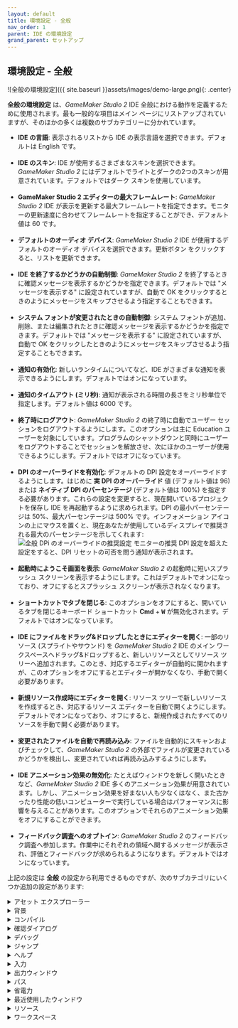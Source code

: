 ```yaml
---
layout: default
title: 環境設定 - 全般
nav_order: 1
parent: IDE の環境設定
grand_parent: セットアップ
---
```


## 環境設定 - 全般

![全般の環境設定]({{ site.baseurl }}assets/images/demo-large.png){: .center}

**全般の環境設定** は、*GameMaker Studio 2* IDE 全般における動作を定義するために使用されます。最も一般的な項目はメイン ページにリストアップされていますが、そのほかの多くは複数のサブカテゴリーに分かれています。

<ul class="mx-8">
<li><b>IDE の言語</b>: 表示されるリストから IDE の表示言語を選択できます。デフォルトは English です。<br>
<br></li>

<li><b>IDE のスキン</b>: IDE が使用するさまざまなスキンを選択できます。<i>GameMaker Studio 2</i> にはデフォルトでライトとダークの2つのスキンが用意されています。デフォルトではダーク スキンを使用しています。<br>
<br></li>

<li><b>GameMaker Studio 2 エディターの最大フレームレート</b>: <i>GameMaker Studio 2</i> IDE が表示を更新する最大フレームレートを指定できます。モニターの更新速度に合わせてフレームレートを指定することができ、デフォルト値は 60 です。<br>
<br></li>

<li><b>デフォルトのオーディオ デバイス</b>: <i>GameMaker Studio 2</i> IDE が使用するデフォルトのオーディオ デバイスを選択できます。更新ボタン をクリックすると、リストを更新できます。<br>
<br></li>

<li><b>IDE を終了するかどうかの自動制御</b>: <i>GameMaker Studio 2</i> を終了するときに確認メッセージを表示するかどうかを指定できます。デフォルトでは "メッセージを表示する" に設定されていますが、自動で OK をクリックするときのようにメッセージをスキップさせるよう指定することもできます。<br>
<br></li>

<li><b>システム フォントが変更されたときの自動制御</b>:
システム フォントが追加、削除、または編集されたときに確認メッセージを表示するかどうかを指定できます。デフォルトでは "メッセージを表示する" に設定されていますが、自動で OK をクリックしたときのようにメッセージをスキップさせるよう指定することもできます。<br>
<br></li>

<li><b>通知の有効化</b>: 新しいランタイムについてなど、IDE がさまざまな通知を表示できるようにします。デフォルトではオンになっています。<br>
<br></li>

<li><b>通知のタイムアウト (ミリ秒)</b>: 通知が表示される時間の長さをミリ秒単位で指定します。デフォルト値は 6000 です。<br>
<br></li>

<li><b>終了時にログアウト</b>: <i>GameMaker Studio 2</i> の終了時に自動でユーザー セッションをログアウトするようにします。このオプションは主に Education ユーザーを対象にしています。プログラムのシャットダウンと同時にユーザーをログアウトすることでセッションを解放させ、次にほかのユーザーが使用できるようにします。デフォルトではオフになっています。<br>
<br></li>

<li><b>DPI のオーバーライドを有効化</b>: デフォルトの DPI 設定をオーバーライドするようにします。はじめに <b>実 DPI のオーバーライド</b> 値 (デフォルト値は 96) または <b>ネイティブ DPI のパーセンテージ</b> (デフォルト値は 100%) を指定する必要があります。これらの設定を変更すると、現在開いているプロジェクトを保存し IDE を再起動するように求められます。DPI の最小パーセンテージは 50%、最大パーセンテージは 500% です。インフォメーション アイコンの上にマウスを置くと、現在あなたが使用しているディスプレイで推奨される最大のパーセンテージを示してくれます: <img class="center" src="{{ site.baseurl }}assets/images/demo-small.png" alt="全般 DPi のオーバーライドの推奨設定"> モニターの推奨 DPI 設定を超えた設定をすると、DPI リセットの可否を問う通知が表示されます。<br>
<br></li>

<li><b>起動時にようこそ画面を表示</b>: <i>GameMaker Studio 2</i> の起動時に短いスプラッシュ スクリーンを表示するようにします。これはデフォルトでオンになっており、オフにするとスプラッシュ スクリーンが表示されなくなります。<br>
<br></li>

<li><b>ショートカットでタブを閉じる</b>: このオプションをオフにすると、開いているタブを閉じるキーボード ショートカット <b>Cmd</b> + <b><tt>W</tt></b> が無効化されます。デフォルトではオンになっています。<br>
<br></li>

<li><b>IDE にファイルをドラッグ&ドロップしたときにエディターを開く</b>: 一部のリソース (スプライトやサウンド) を <i>GameMaker Studio 2</i> IDE のメイン ワークスペースへドラッグ&ドロップすると、新しいリソースとしてリソース ツリーへ追加されます。このとき、対応するエディターが自動的に開かれますが、このオプションをオフにするとエディターが開かなくなり、手動で開く必要があります。<br>
<br></li>

<li><b>新規リソース作成時にエディターを開く</b>: リソース ツリーで新しいリソースを作成するとき、対応するリソース エディターを自動で開くようにします。デフォルトでオンになっており、オフにすると、新規作成されたすべてのリソースを手動で開く必要があります。<br>
<br></li>

<li><b>変更されたファイルを自動で再読み込み</b>: ファイルを自動的にスキャンおよびチェックして、<i>GameMaker Studio 2</i> の外部でファイルが変更されているかどうかを検出し、変更されていれば再読み込みするようにします。<br>
<br></li>

<li><b>IDE アニメーション効果の無効化</b>: たとえばウィンドウを新しく開いたときなど、<i>GameMaker Studio 2</i> IDE 多くのアニメーション効果が用意されています。しかし、アニメーション効果を好まない人も少なくはなく、また古かったり性能の低いコンピューターで実行している場合はパフォーマンスに影響を与えることがあります。このオプションでそれらのアニメーション効果をオフにすることができます。<br>
<br></li>

<li><b>フィードバック調査へのオプトイン</b>: <i>GameMaker Studio 2</i> のフィードバック調査へ参加します。作業中にそれぞれの領域へ関するメッセージが表示され、評価とフィードバックが求められるようになります。デフォルトではオンになっています。</li>
</ul>

上記の設定は **全般** の設定から利用できるものですが、次のサブカテゴリにいくつか追加の設定があります:

<details>
<summary>アセット エクスプローラー</summary>

<img class="center" src="{{ site.baseurl }}assets/images/demo-large.png" alt="アセット エクスプローラーの環境設定">

<p>たとえばオブジェクトへスプライトを追加するとき、Drag & Drop でフォントを使用するとき、そのほかさまざまな状況で <b>アセット エクスプローラー</b> が表示されます: <img class="center" src="{{ site.baseurl }}assets/images/demo-large.png" alt="アセット エクスプローラー"></p>

<p>デフォルトではツリー ビュー (左側) とリスト ビュー (右側) の両方が表示されていますが、どちらか一方のみを表示するように指定できます。</p>
</details>

<details>
<summary>背景</summary>

<img class="center" src="{{ site.baseurl }}assets/images/demo-large.png" alt="背景の環境設定">

<p>ワークスペースの背景として何を表示するか、また、どのように表示するかについて設定を行います。オプションは次のとおりです:</p>

<ul class="mx-8">
<li><b>背景画像</b>: ワークスペースの背景として使用される画像ファイルを指定します。デフォルトではあらかじめ用意された画像が指定されていますが、ここで好きな画像を選択できます。ここで選択できる画像の形式は <tt>*.png</tt>, <tt>*.gif</tt>, <tt>*.jpg</tt>, <tt>*.jpeg</tt>, <tt>*.tif</tt>, <tt>*.tiff</tt>, <tt>*.ico</tt>, <tt>*.bmp</tt>, <tt>*.2bp</tt> そして <tt>*.mdi</tt> です。ただし、このときの画像形式に関係なく、すべてのファイルは <tt>*.png</tt> ファイルへ変換されるため、たとえばアニメーション化された <tt>*.gif</tt> ファイルなどは一番最初のフレームのみがレンダリングされます。<br>
<br></li>

<li><b>画像の伸縮</b>: ワークスペース内での背景画像の伸縮方法を指定します。次の項目から選択します:

<ul class="mx-8">
<li><i>ストレッチ</i> - 画像はワークスペースに合うように引き伸ばされ、表示されているドックに合わせて縮尺が変わります</li>

<li><i>タイル</i> - ワークスペースを覆うようにして画像が並べて表示されます</li>

<li><i>ベスト フィット</i> - 画像がワークスペースに応じてフィットするように伸縮され、1:1 でフィットしない場合は、縦か横に余白が表示されます</li>

<li><i>デスクトップ ストレッチ</i> - ワークスペースの領域全体を覆うようにして表示され、ドックを開いたり閉じたりしても伸縮されずに移動します</li>

<li><i>スクリーン ストレッチ</i> - ウィンドウの領域全体を覆うようにして表示され、ドックを開いたり閉じたりすると画像が部分的にトリミングされたり拡張されたりします</li>
</ul></li>

<li><b>ワークスペースへ背景画像を表示</b>: 選択した背景画像を表示するかどうかを指定します。デフォルトではオンになっています。</li>
</ul>
</details>

<details>
<summary>コンパイル</summary>

<img class="center" src="{{ site.baseurl }}assets/images/demo-large.png" alt="コンパイラーの環境設定">

<p>テストまたはパッケージの作成のためにゲームをコンパイルするときに関連する設定や、コンパイル プロセスの設定を行います。オプションは次のとおりです:</p>

<ul class="mx-8">
<li><b>シンタックス エラーの検出時に自動でウィンドウを開く</b>: コンパイル時のシンタックス エラー通知を有効にします。デフォルトではオフになっています。<br>
<br></li>

<li><b>コンパイル中にコンパイル ウィンドウを表示</b>: デフォルトでは、プロジェクトのコンパイルを開始すると自動的にコンパイル ウィンドウが表示されます。オフにすると、コンパイル ウィンドウを手動で開く必要があります。<br>
<br></li>

<li><b>コンパイル中にコンパイラー コマンドを表示</b>: コンパイラーへコンパイルに関連するコマンドを表示させるよう指示します。これではデフォルトでオンになっており、オフにすると、出力量が減り情報が少なくなります。<br>
<br></li>

<li><b>より詳細なコンパイラー出力の表示</b>: コンパイラーへコンパイル プロセスに関連する追加のコマンドを表示させるよう指示します。一般にこれはデバッグ時にのみ有用であり、デフォルトではオフになっています (これが推奨設定です)。<br>
<br></li>

<li><b>ドライブ パスに <tt>Subst</tt> を使用</b>: この項目がオンになっていると、<i>GameMaker Studio 2</i> は完全なファイル パスの代わりに使用する仮想ドライブを作成し、不要になれば削除します。仮想ドライブは、ファイル パスが長すぎることによって引き起こされる OS の潜在的な問題 (特に Android 向けにコンパイルしたり、拡張機能を使うケースで起きやすいです) を回避します。もしこの機能によって <i>GameMaker Studio 2</i> に何らかの問題が発生している場合はオフにすることができます。デフォルトではオンになっています。<br>
<br></li>

<li><b>ビルド完了時にパッケージをエクスプローラーで開く</b>: 実行可能パッケージのビルドが完了したときに作成場所を OS のエクスプローラー ウィンドウで開くようにします。デフォルトではオンになっています。<br>
<br></li>

<li><b>コンパイル開始時に出力ウィンドウをクリア</b>: デフォルトでは、ビルド開始時にコンパイル出力ウィンドウの以前のメッセージがすべて消去されます。オフにすることで、以前のコンパイラー ログが保持されるようになります。巨大なコンパイラー ログはコンパイル パフォーマンスへ影響を与える可能性があり、オンにすることを推奨します。<br>
<br></li>

<li><b>並列コンパイルの最大ジョブ数</b>: プロジェクトをコンパイルするときに使用される CPU コアの <i>最大</i> 数を指定します。デフォルト値は 8 で、一般に変更する必要はありません。ノートパソコンまたは性能の低いコンピューターを使用している場合は、必要に応じてこの値を小さくすることをおすすめします。<br>
<br></li>
</ul>
</details>

<details>
<summary>確認ダイアログ</summary>

<img class="center" src="{{ site.baseurl }}assets/images/demo-large.png" alt="確認の環境設定">

<p><i>GameMaker Studio 2</i> IDE で特定の操作を実行するときに表示される一般的な確認ポップアップの設定を行います。オプションは次のとおりです:</p>

<ul class="mx-8">
<li><b>キーボード ショートカットでワークスペースを閉じるかどうかの自動制御</b>: 先述したキーボード ショートカットを使用すると開いているタブを閉じることができますが、誤って必要なタブを閉じてしまうことがあります。このオプションを "メッセージを表示する" (これがデフォルトです) に設定することで、本当にタブを閉じるかどうかを尋ねます。"いいえ" に設定すると、ショートカットが実行されても何も起こらないようになり、"はい" に設定すると、メッセージが表示されることなく自動でタブを閉じるようになります。<br>
<br></li>

<li><b>ビルドを再実行するときの自動制御</b>: ビルド タスクを再実行するとき、まだ以前のビルドが終わっていない場合にそれを停止するかどうかを尋ねられます。このとき、メッセージのチェックボックスを外すと、それ以降 <i>GameMaker Studio 2</i> は "OK" を選択したとみなしてメッセージが表示されなくなります。デフォルトでは "メッセージを表示する" に設定されています。<br>
<br></li>

<li><b>YYC をデバッグしようとしたときの自動制御</b>: YYC ターゲットはネイティブ コードへコンパイルされるため、組み込みのデバッガーを使用してデバッグすることはできません。したがって、YYC ターゲットでデバッガーを使用しようとすると、代わりに VM を使用してコンパイルされる旨が通知されます。デフォルトでは "メッセージを表示する" に設定されていますが、"OK" に設定すると警告が表示されなくなります。<br>
<br></li>

<li><b>プロジェクト レイアウトをリセットするかどうかの自動制御</b>: デフォルトでは、<a href="{{ site.baseurl }}docs/2_quick_start/menus/layouts_menu/">レイアウト メニュー</a> からプロジェクト レイアウトをリセットしようとすると、現在開いているリソース ウィンドウを閉じる方法についての警告メッセージが表示されます。ここで、"はい" に設定してレイアウトを自動的にリセットするようにするか、"いいえ" に設定して何もしないようにすることができます。デフォルトでは "メッセージを表示する" に設定されています。<br>
<br></li>

<li><b>匿名統計をオフにするかどうかの自動制御</b>: <a href="{{ site.baseurl }}docs/2_interface/3_settings/game_options/">ゲーム全般のオプション</a> で匿名のゲーム統計を無効化しようとすると、このオプションを慎重に検討するよう促す警告メッセージが表示されます。ここで、"はい" に設定してメッセージを表示しないようにしたり、"いいえ" に設定して何もしないようにすることができます。デフォルトでは "メッセージを表示する" に設定されています。</li>
</ul>
</details>

<details>
<summary>デバッグ</summary>

<img class="center" src="{{ site.baseurl }}assets/images/demo-large.png" alt="デバッグの環境設定">

<p><i>GameMaker Studio 2</i> デバッガーの動作に関する設定を行います。オプションは次のとおりです:</p>

<ul class="mx-8">
<li><b>デバッガーを閉じるかどうかの自動制御</b>: デバッガーを閉じるときの自動制御を指定できます。"メッセージを表示する" に設定すると、デバッガーを閉じたときにダイアログが表示されます。"はい" または "いいえ" に設定すると、指定した操作が自動的に行われ、ダイアログが表示されなくなります。<br>
<br></li>

<li><b>リアルタイム デバッグの有効化</b>: ゲーム プロジェクトを IDE から実行しながらリアルタイムでデバッグできるようにします。デフォルトではオンになっています。<br>
<br></li>

<li><b>デバッガーのポート番号</b>: デバッグ モジュールが使用するポート番号を指定します。デフォルト値は 6509 です。<br>
<br></li>

<li><b>デバッガーのリソース ビューへイベント アイコンを表示</b>: デバッガーのリソース ビューへアイコンを表示するかどうかを指定します。デフォルトではオンになっています。</li>
</ul>
</details>

<details>
<summary>ジャンプ</summary>

<img class="center" src="{{ site.baseurl }}assets/images/demo-large.png" alt="ジャンプの環境設定">

<p>キーボード ショートカット <b>Ctrl</b> / <b>Cmd</b> + <b><tt>T</tt></b> で開くことができる <b>ジャンプ</b> ウィンドウに関する設定です。</p>

<ul class="mx-8">
<li><b>表示する検索結果の最大数</b>: ジャンプ先を検索するウィンドウで表示される検索結果の最大数を指定します。</li>
</ul>
</details>

<details>
<summary>ヘルプ</summary>

<img class="center" src="{{ site.baseurl }}assets/images/demo-large.png" alt="ヘルプの環境設定">

<p>ヘルプ ファイルは Web ページのように動作するよう設計されているため、<i>GameMaker Studio 2</i> マイクロ Web サーバーを使用するか、外部のブラウザーを使用する必要があります。これに関する設定はここで変更できます:</p>

<ul class="mx-8">
<li><b>マニュアルの言語</b>: ここでは IDE で使用する言語を設定します。デフォルトは "English" です。<br>
<br></li>

<li><b>ヘルプ マニュアルのポート番号</b>: マイクロ Web サーバーが使用するポート番号を指定します。デフォルト値は 51291 です。<br>
<br></li>

<li><b>ヘルプに外部ブラウザーを使用</b>: ヘルプ ファイルを開くときに、システムの既定のブラウザーでヘルプを開くようにします。これはデフォルトでオンになっており、オフにすると、ヘルプ ファイルが IDE 内のワークスペースで開かれるようになります。</li>
</ul>
</details>

<details>
<summary>入力</summary>

<img class="center" src="{{ site.baseurl }}assets/images/demo-large.png" alt="入力の環境設定">

<p>IDE 内のマウスおよびキーボード入力についての設定を行います。利用可能なオプションは次のとおりです:</p>

<ul class="mx-8">
<li><b>遅いダブルクリックの時間 (ミリ秒)</b>: IDE の一部の領域では、たとえばリソース名を変更するときなど、遅いダブルクリックを求められる場面があります (たとえば、速いダブルクリックならリソース エディターが開き、遅いダブルクリックなら名前を変更できます)。このオプションでは、遅いダブルクリックの検出速度を指定できます。デフォルト値は 500 ミリ秒です。<br>
<br></li>

<li><b>スクロール停止時間 (ミリ秒)</b>: 異なるスクロール ウィンドウが重なっているときに <i>GameMaker Studio 2</i> が待機する時間を指定します。たとえば、ウィンドウ "A" でスクロールをしているあいだに、マウス カーソルが別のスクロール可能なウィンドウ "B" の領域に乗ってしまったようなケースにおいて、"A" のスクロールが停止され次に "B" でスクロールが可能になるまでの待機時間をここで定義します。こうすることで、誤って別のパネルをスクロールしてしまう問題を防ぎます。デフォルト値は 500 ミリ秒です。<br>
<br></li>

<li><b>スクロールの速さ</b>: ワークスペース内でのスクロール速度を指定します。デフォルト値は 1 です。<br>
<br></li>

<li><b>デスクトップの最大化を解除するまでのタブのドラッグ距離 (px)</b>: IDE でアクティブなワークスペースが1つしかないときにワークスペース タブをドラッグすると、<i>GameMaker Studio 2</i> ウィンドウの最大化が解除され、ウィンドウを移動させることができます (このとき、複数のワークスペースがアクティブになっていると、ワークスペースを保持するために IDE の新しいインスタンスが作成されます)。このオプションでは、ワークスペースがタブのドラッグを認識するために必要なドラッグ距離を指定します。デフォルト値は 50px です。<br>
<br></li>

<li><b>ウィンドウ コンテンツを操作可能な最小拡大率 (%)</b>: マウスがワークスペース ウィンドウでの操作 (ノードの追加、ウィンドウのドラッグなど) ができなくなるまでの拡大率を指定します。デフォルト値は 40 です。<br>
<br></li>

<li><b>マウス ホイールでの拡大・縮小に Ctrl を使う</b>: すべてのエディターおよびメイン ワークスペースで <b>Ctrl</b> / <b>Cmd</b> + マウス ホイール <img class="v-align-middle" src="{{ site.baseurl }}assets/images/mmb.png"> を使って拡大・縮小ができるようにします。オフにすると、マウス ホイール <img class="v-align-middle" src="{{ site.baseurl }}assets/images/mmb.png"> <i>だけ</i> で拡大・縮小ができるようになります。<br>
<br></li>

<li><b>Ctrl + 中クリックでマニュアルの代わりに継承されたイベントを開く</b>: 親オブジェクトを持つオブジェクト上で <b>Ctrl</b> / <b>Cmd</b> キー + マウスの中ボタン <img class="v-align-middle" src="{{ site.baseurl }}assets/images/mmb.png"> を押すと、 親オブジェクトのイベントを開くようにします。オフにすると、マニュアルを開くようになります。<br>
<br></li>

<li><b>テキスト選択にバイアスを加え誤選択を防ぐ</b>: テキスト ウィンドウで複数行を選択するときに、現在選択している行の高さへわずかに余白を追加することで、誤ったテキスト行選択を減らします。デフォルトではオンになっています。<br>
<br></li>

<li><b>すべてのデバイスでノートパソコン モードを有効化</b>: このオプションをオンにすると、IDE に <a href="{{ site.baseurl }}docs/1_overview/1_getting_started/8_input/">ノートパソコン モード</a> のボタンが表示され、<i>GameMaker Studio 2</i> をどんなデバイスで起動しているかにかかわらず必要に応じてオン/オフを切り替えられるようになります。デフォルトではオフになっています。<br>
<br></li>
</ul>
</details>

<details>
<summary>出力ウィンドウ</summary>

<img class="center" src="{{ site.baseurl }}assets/images/demo-large.png" alt="出力ウィンドウの環境設定">

<p>IDE のさまざまな出力ウィンドウにおける色や書式についての設定を行います。異なるウィンドウにはそれぞれ異なるオプションが用意されており、次にリストアップされています:</p>

<ul class="mx-8">
<li><b>色</b>: ウィンドウに書き込まれるテキストのデフォルトの色です。<br>
<br></li>

<li><b>フォント名</b>: 使用するフォント名です。使用可能なフォントは、システムにインストールされているフォントに依存します<br>
<br></li>

<li><b>スタイル</b>: <b>太字</b> や <i>斜体</i> などといった、使用するフォント スタイルです。かならずしもすべてのウィンドウで同じスタイルが使えるわけではなく、また使用するフォントにも依存します。<br>
<br></li>

<li><b>サイズ</b>: 出力ウィンドウのフォント サイズです。<br>
<br></li>

<li><b>アンチエイリアシング</b>: 出力ウィンドウのフォント レンダリングでアンチエイリアスを使用するかどうかを指定します。<i>デフォルト設定を使用</i> に設定して IDE の設定に従わせるか、<i>オン</i> または <i>オフ</i> に設定して強制的にオン/オフさせることもできます。</li>
</ul>
</details>

<details>
<summary>パス</summary>

<img class="center" src="{{ site.baseurl }}assets/images/demo-large.png" alt="パスの環境設定">

<p><i>GameMaker Studio 2</i> IDE の各要素や外部エディターに必要なさまざまなファイル パスについての設定を行います。IDE については次のようなオプションが用意されています:</p>

<ul class="mx-8">
<li><b>一時ディレクトリー</b>: すべての一時ファイルを保存する場所です。デフォルトでは <tt>\Users\&lt;Username&gt;\AppData\Local\Temp\GameMakerStudio2</tt> に設定されています。<br>
<br></li>

<li><b>IDE キャッシュ ディレクトリー</b>: IDE キャッシュを保存する場所です。デフォルトでは <tt>\Users\&lt;Username&gt;\AppData\Roaming\GameMakerStudio2-Dev\Cache</tt> に設定されています。<br>
<br></li>

<li><b>アセット キャッシュ ディレクトリー</b>: プロジェクトのアセット キャッシュを保存する場所です。デフォルトでは <tt>\Users\&lt;Username&gt;\AppData\Roaming\GameMakerStudio2-Dev\Cache</tt> に設定されています。<br>
<br></li>

<li><b>"マイ プロジェクト" の場所</b>: <i>GameMaker Studio 2</i> が最初に新規プロジェクトを作成する場所です。デフォルトでは <tt>\Users\&lt;Username&gt;\Documents\GameMakerStudio2</tt> に設定されています。<br>
<br></li>

<li><b>終了時に一時ディレクトリーを削除</b>: <i>GameMaker Studio 2</i> がコンパイルなどのために作成する一時フォルダーを、自動的に削除するようにします。デフォルトではオンになっており、オフにすると一時ファイルを手動で削除する必要があります。<br>
<br></li>

<li><b>終了時にアセット キャッシュを削除</b>: <i>GameMaker Studio 2</i> の終了時に、自動的にアセット コンパイラーのキャッシュ フォルダーを削除するようにします。デフォルトではオフになっており、オンにすると、プロジェクトを読み込んで実行するたびにキャッシュを再構築するようになります (このとき、ゲームのサイズによっては時間がかかります)。<br>
<br></li>

<li><b>終了時に IDE キャッシュを削除</b>: <i>GameMaker Studio 2</i> の終了時に、自動的に IDE コンパイラーのキャッシュ フォルダーを削除するようにします。デフォルトではオフになっており、オンにすると、 <i>GameMaker Studio 2</i> を起動するたびにキャッシュを再構築する必要があります。<br>
<br></li>

<li><b>一時フォルダーの削除</b>: このボタンをクリックすると、プロジェクトの一時フォルダーが削除されます。<br>
<br></li>

<li><b>アセット キャッシュの削除</b>: このボタンをクリックすると、プロジェクトのアセット コンパイラーのキャッシュが削除されます。<br>
<br></li>

<li><b>IDE キャッシュの削除</b>: このボタンをクリックすると、IDE のキャッシュが削除されます。</li>
</ul>

<p>外部エディターへのパスについての設定には、次のようなオプションがあります:</p>

<ul class="mx-8">
<li><b>外部 SWF エディター/ビューアーのパス</b>: もしあなたが SWF 形式のスプライトを使用している場合は、任意のビューアー/エディターのパスを指定してそれを使うようにすることができます。スプライト エディターの <i>画像の編集</i> ボタンをクリックすると、指定されたプログラムが起動します。デフォルトではパスは指定されていません。<br>
<br></li>

<li><b>外部 Spine エディター/ビューアーのパス</b>: もしあなたが Spine 形式のスプライトを使用している場合は、任意のビューアー/エディターのパスを指定してそれを使うようにすることができます。スプライト エディターの <i>画像の編集</i> ボタンをクリックすると、指定されたプログラムが起動します。デフォルトではパスは指定されていません。<br>
<br></li>
</ul>
</details>

<details>
<summary>省電力</summary>

<img class="center" src="{{ site.baseurl }}assets/images/demo-large.png" alt="省電力の環境設定">

<p>ここでいう省電力設定とは、主に <i>GameMaker Studio 2</i> IDE の描画や動作に必要な CPU や GPU のパフォーマンスに関するものです。主に、プログラムが動作するベース フレームレートを低下させ消費電力を減らします。しかし、一部の項目は <b>ファイル ウォッチャー</b> のバックグラウンド動作に関するものであることに注意してください。ファイル ウォッチャーは、プロジェクト フォルダーをスキャンして外部による変更がされていないかどうかを検出します。たとえば、あなたが Notepad++ で gml スクリプトを編集した場合、ファイル ウォッチャーはこれを検出し、再読み込みするか変更を破棄するかを尋ねます。このスキャンが発生する頻度は、パフォーマンスと電力の消費に大きな影響を与えることがあります。</p>

<p>オプションは次のとおりです:</p>

<ul class="mx-8">
<li><b>AC 電源動作時のフレームレート (%)</b>: 電源に接続されている場合のベース IDE フレームレートへ対する割合です。デフォルト値は 100% です。<br>
<br></li>

<li><b>バッテリー動作時のフレームレート (%)</b>: コンピューターがバッテリーを使用している場合のベース IDE フレームレートへ対する割合です。デフォルト値は 35% です。<br>
<br></li>

<li><b>バックグラウンド動作時のフレームレート (%)</b>: (電源に接続されているかどうかにかかわらず) <i>GameMaker Studio 2</i> にフォーカスされていない場合のベース IDE フレームレートへ対する割合です。デフォルト値は 15% です。<br>
<br></li>

<li><b>ファイル ウォッチャーの頻度 (ミリ秒)</b>: デスクトップ コンピューター、または電源接続時のノートパソコンにおいてファイル ウォッチャーが実行される頻度です。デフォルト値は 2000 です。<br>
<br></li>

<li><b>ノートパソコンでのファイル ウォッチャーの頻度 (ミリ秒)</b>: ノートパソコン モードで実行されているときにファイル ウォッチャーが実行される頻度です。デフォルト値は 5000 です。</li>
</ul>
</details>

<details>
<summary>最近使用したウィンドウ</summary>

<img class="center" src="{{ site.baseurl }}assets/images/demo-large.png" alt="最近使用したウィンドウの環境設定">

<p>ここの設定には、<a href="{{ site.baseurl }}docs/2_interface/2_extras/recent_windows/">最近使用したウィンドウ</a> リストに表示する項目についてのオプションが含まれています:</p>

<ul class="mx-8">
<li><b>プロジェクト読み込み時に自動で開く</b>: 新しくプロジェクトを読み込むときに最近使用したウィンドウのリストが表示されるようにします。デフォルトではオフになっています。<br>
<br></li>

<li><b>選択したウィンドウを一番上へ移動</b>: 最近使用したウィンドウのリストにあるアイテムをクリックすると、その項目がリストの一番上に移動するようになります。デフォルトではオフになっています。<br>
<br></li>

<li><b>現在開いているウィンドウのみを表示</b>: 最近開いたウィンドウのリストに表示されている項目のうち、ワークスペースで開いていない項目が削除されるようにします (つまり、ウィンドウを閉じるとリストから削除されます)。デフォルトではオフになっています。<br>
<br></li>

<li><b>表示するウィンドウの最大数</b>: 最近使用したウィンドウのリストへ表示される項目の最大数を指定します。デフォルト値は 10 です。</li>
</ul>
</details>

<details>
<summary>リソース</summary>

<img class="center" src="{{ site.baseurl }}assets/images/demo-large.png" alt="リソースの環境設定">

<p>この設定には、プロジェクトにおける一部のリソース描画方法についてのオプションが含まれています:</p>

<ul class="mx-8">
<li><b>新規プロジェクトでのデフォルトの描画色</b>: <i>GameMaker Studio 2</i> の関数または DnD™ のアクションを使って図形を描画したりフォントを使用したりするとき、色を明示的に指定しなかった場合はここで指定した色が使用されます。デフォルトの色は 白 ($FFFFFFFF) です。<br>
<br></li>

<li><b>新規プロジェクトでのデフォルトのウィンドウ色</b>: HTML5 ターゲットにおける HTML ページの背景色、または HTML5 を含むすべてのターゲットにおいてルーム外へ表示される色を指定します。デフォルトの色は 黒 ($000000FF) です。</li>
</ul>
</details>

<details>
<summary>ワークスペース</summary>

<img class="center" src="{{ site.baseurl }}assets/images/demo-large.png" alt="ワークスペースの環境設定">

<p>ここの設定は、<i>GameMaker Studio 2</i> のワークスペースでの移動方法に影響します。オプションは次のとおりです:</p>

<ul class="mx-8">
<li><b>ワークスペースのキーボード ナビゲーション時の角度範囲</b>: ワークスペース内では、さまざまなオブジェクトやリソースのために複数のウィンドウを開いておくことができます。このとき、<a href="{{ site.baseurl }}docs/1_overview/2_quick_start/8_shortcuts/">キーボード ショートカット</a> <b>Ctrl</b> / <b>Cmd</b> + <b>Alt</b> + <tt>&lt;矢印キー&gt;</tt> を使って、ウィンドウ間をすばやく移動できます。このオプションでは、ワークスペース内のウィンドウがグリッドに揃えられていない場合に、8方向のいずれかのうちウィンドウからみてどれだけの範囲を移動先に含めるかを指定します。デフォルト値は 40° です。<br>
<br></li>

<li><b>ワークスペース チェインの水平余白 (px)</b>: 多くの場合、ワークスペースの各要素はたがいに "チェイン" されています (たとえば、コード エディターはイベント エディターにチェインされており、そこからさらにオブジェクト エディターへチェインされています)。このオプションでは、2つのチェインされたウィンドウ間の水平距離を指定します。デフォルト値は 30px です。<br>
<br></li>

<li><b>ワークスペース チェインの垂直余白 (px)</b>: 前述のとおり、ワークスペースの各要素はしばしばたがいに "チェイン" されています。このオプションでは。2つのチェインされたウィンドウ間の垂直距離を指定します。デフォルト値は 20px です。<br>
<br></li>

<li><b>ワークスペース チェインのレンダリング セグメント数</b>: 各チェインを最大で何等分してレンダリングするかを指定します。この値を小さくすることで、性能の低いコンピューターでのパフォーマンス向上が期待できます。デフォルト値は 20 です。<br>
<br></li>

<li><b>ワークスペース チェイン リンクの色</b>: ワークスペースの各要素間をつなぐチェインの色を指定します。デフォルトの色は #99DD0099 です。<br>
<br></li>

<li><b>ワークスペース キーボード ナビゲーション時に拡大率をリセット</b>: 前述したとおり、キーボード ショートカットを使うことでワークスペース内のウィンドウ間を移動できます。これに加えて、<b>Ctrl</b> / <b>Cmd</b> + マウス ホイール <img class="v-align-middle" src="{{ site.baseurl }}assets/images/mmb.png"> でワークスペースを拡大または縮小することもできます。このオプションがオンになっていると、ショートカットを使用して別のウィンドウへ移動するときに、ワークスペースの拡大率を 1:1 にリセットしてから、移動先のウィンドウを中央に表示するようになります。デフォルトではオフになっています。<br>
<br></li>

<li><b>ワークスペース チェインの交差を許可</b>: このオプションをオンになっていると、ワークスペース チェインが交差することを許可します。デフォルトではオフになっています。<br>
<br></li>
</ul>
</details>
